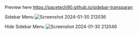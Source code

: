 Preview here https://pacetech90.github.io/sidebar-transparan

Sidebar Menu 
![Screenshot 2024-01-30 212036](https://github.com/pacetech90/sidebar-transparan/assets/55420029/bd22d8a4-78a4-4ca5-bdd3-1027d64b53b5)

Hide Sidebar Menu
![Screenshot 2024-01-30 212046](https://github.com/pacetech90/sidebar-transparan/assets/55420029/d70b2d47-e998-46dc-8e2c-d1150e4831cd)
